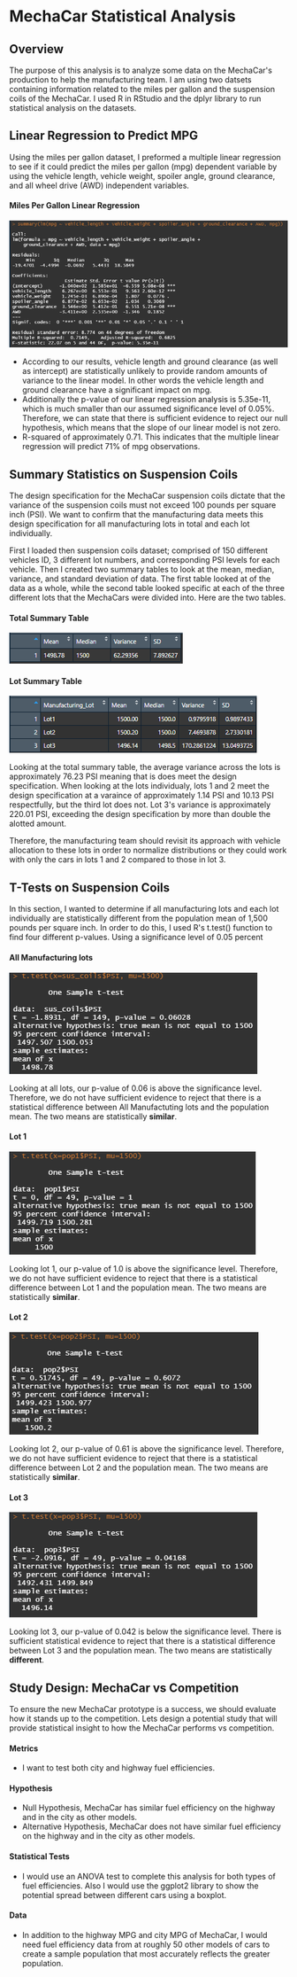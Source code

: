 # MechaCar Statistical Analysis

## Overview

The purpose of this analysis is to analyze some data on the MechaCar's production to help the manufacturing team. I am using two datsets containing information related to the miles per gallon and the suspension coils of the MechaCar. I used R in RStudio and the dplyr library to run statistical analysis on the datasets.

## Linear Regression to Predict MPG

Using the miles per gallon dataset, I preformed a multiple linear regression to see if it could predict the miles per gallon (mpg) dependent variable by using the vehicle length, vehicle weight, spoiler angle, ground clearance, and all wheel drive (AWD) independent variables. 

#### Miles Per Gallon Linear Regression

![liner_reg_summary](https://github.com/PSWil/MechaCar_Statistical_Analysis/blob/main/resources/liner_reg_summary.png)

- According to our results, vehicle length and ground clearance (as well as intercept) are statistically unlikely to provide random amounts of variance to the linear model. In other words the vehicle length and ground clearance have a significant impact on mpg.
- Additionally the p-value of our linear regression analysis is 5.35e-11, which is much smaller than our assumed significance level of 0.05%. Therefore, we can state that there is sufficient evidence to reject our null hypothesis, which means that the slope of our linear model is not zero.
- R-squared of approximately 0.71. This indicates that the multiple linear regression will predict 71% of mpg observations.

## Summary Statistics on Suspension Coils

The design specification for the MechaCar suspension coils dictate that the variance of the suspension coils must not exceed 100 pounds per square inch (PSI). We want to confirm that the manufacturing data meets this design specification for all manufacturing lots in total and each lot individually.

First I loaded then suspension coils dataset; comprised of 150 different vehicles ID, 3 different lot numbers, and corresponding PSI levels for each vehicle. Then I created two summary tables to look at the mean, median, variance, and standard deviation of data. The first table looked at of the data as a whole, while the second table looked specific at each of the three different lots that the MechaCars were divided into. Here are the two tables.

#### Total Summary Table

![total_sum_table](https://github.com/PSWil/MechaCar_Statistical_Analysis/blob/main/resources/total_sum_table.png)

#### Lot Summary Table

![lot_sum_table](https://github.com/PSWil/MechaCar_Statistical_Analysis/blob/main/resources/lot_sum_table.png)

Looking at the total summary table, the average variance across the lots is approximately 76.23 PSI meaning that is does meet the design specification. When looking at the lots individualy, lots 1 and 2 meet the design specification at a varaince of approximately 1.14 PSI and 10.13 PSI respectfully, but the third lot does not. Lot 3's variance is approximately 220.01 PSI, exceeding the design specification by more than double the alotted amount. 

Therefore, the manufacturing team should revisit its approach with vehicle allocation to these lots in order to normalize distributions or they could work with only the cars in lots 1 and 2 compared to those in lot 3.

## T-Tests on Suspension Coils

In this section, I wanted to determine if all manufacturing lots and each lot individually are statistically different from the population mean of 1,500 pounds per square inch. In order to do this, I used R's t.test() function to find four different p-values. Using a significance level of 0.05 percent

#### All Manufacturing lots

![all_lots_t_test](https://github.com/PSWil/MechaCar_Statistical_Analysis/blob/main/resources/all_lots_t_test.png)

Looking at all lots, our p-value of 0.06 is above the significance level. Therefore, we do not have sufficient evidence to reject that there is a statistical difference between All Manufactuting lots and the population mean. The two means are statistically **similar**.

#### Lot 1

![lot_1_t_test](https://github.com/PSWil/MechaCar_Statistical_Analysis/blob/main/resources/lot_1_t_test.png)

Looking lot 1, our p-value of 1.0 is above the significance level. Therefore, we do not have sufficient evidence to reject that there is a statistical difference between Lot 1 and the population mean. The two means are statistically **similar**.

#### Lot 2

![lot_2_t_test](https://github.com/PSWil/MechaCar_Statistical_Analysis/blob/main/resources/lot_2_t_test.png)

Looking lot 2, our p-value of 0.61 is above the significance level. Therefore, we do not have sufficient evidence to reject that there is a statistical difference between Lot 2 and the population mean. The two means are statistically **similar**.

#### Lot 3

![lot_3_t_test](https://github.com/PSWil/MechaCar_Statistical_Analysis/blob/main/resources/lot_3_t_test.png)

Looking lot 3, our p-value of 0.042 is below the significance level. There is sufficient statistical evidence to reject that there is a statistical difference between Lot 3 and the population mean. The two means are statistically **different**.

## Study Design: MechaCar vs Competition

To ensure the new MechaCar prototype is a success, we should evaluate how it stands up to the competition. Lets design a potential study that will provide statistical insight to how the MechaCar performs vs competition.

#### Metrics
- I want to test both city and highway fuel efficiencies.

#### Hypothesis
- Null Hypothesis, MechaCar has similar fuel efficiency on the highway and in the city as other models. 
- Alternative Hypothesis, MechaCar does not have similar fuel efficiency on the highway and in the city as other models.

#### Statistical Tests
- I would use an ANOVA test to complete this analysis for both types of fuel efficiencies. Also I would use the ggplot2 library to show the potential spread between different cars using a boxplot.

#### Data
- In addition to the highway MPG and city MPG of MechaCar, I would need fuel efficiency data from at roughly 50 other models of cars to create a sample population that most accurately reflects the greater population.

